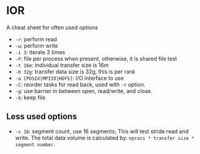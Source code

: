 # IOR

A cheat sheet for often used options

* `-r`: perform read
* `-w`: perform write
* `-i 3`: iterate 3 times
* `-F`: file per process when present, otherwise, it is shared file test
* `-t 16m`: individual transfer size is 16m 
* `-b 32g`: transfer data size is 32g, this is per rank
* `-a [POSIX|MPIIO|HDF5]`: I/O interface to use
* `-C`: reorder tasks for read back, used with `-r` option.
* `-g`: use barrier in between open, read/write, and close.
* `-k`: keep file


## Less used options

* `-s 16`: segment count, use 16 segments; This will test stride read and write. The total data volume is calculated by: `nprocs * transfer size * segment number`.


